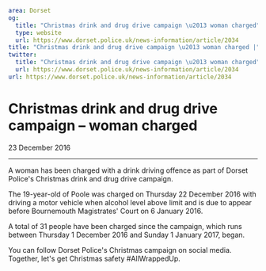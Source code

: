 ```yaml
area: Dorset
og:
  title: "Christmas drink and drug drive campaign \u2013 woman charged"
  type: website
  url: https://www.dorset.police.uk/news-information/article/2034
title: "Christmas drink and drug drive campaign \u2013 woman charged |"
twitter:
  title: "Christmas drink and drug drive campaign \u2013 woman charged"
  url: https://www.dorset.police.uk/news-information/article/2034
url: https://www.dorset.police.uk/news-information/article/2034
```

# Christmas drink and drug drive campaign – woman charged

23 December 2016

* * *

A woman has been charged with a drink driving offence as part of Dorset Police's Christmas drink and drug drive campaign.

The 19-year-old of Poole was charged on Thursday 22 December 2016 with driving a motor vehicle when alcohol level above limit and is due to appear before Bournemouth Magistrates' Court on 6 January 2016.

A total of 31 people have been charged since the campaign, which runs between Thursday 1 December 2016 and Sunday 1 January 2017, began.

You can follow Dorset Police's Christmas campaign on social media. Together, let's get Christmas safety #AllWrappedUp.
